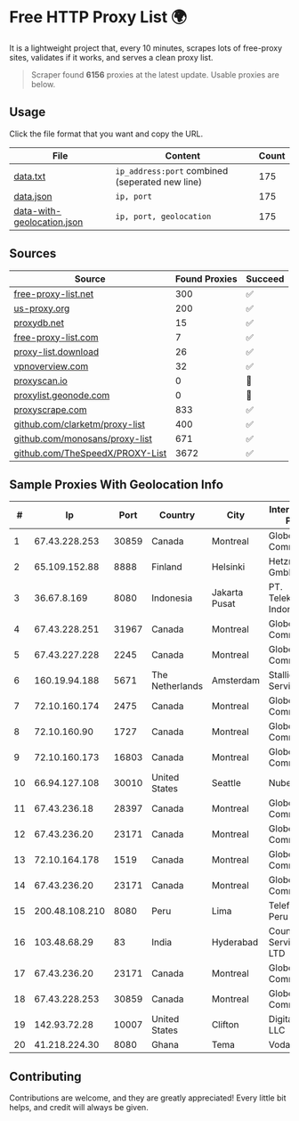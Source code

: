 
# Free HTTP Proxy List 🌍

It is a lightweight project that, every 10 minutes, scrapes lots of free-proxy sites, validates if it works, and serves a clean proxy list.


> Scraper found **6156** proxies at the latest update. Usable proxies are below.

## Usage

Click the file format that you want and copy the URL.


|File|Content|Count|
|----|-------|-----|
|[data.txt](https://raw.githubusercontent.com/themiralay/Proxy-List-World/master/data.txt)|`ip_address:port` combined (seperated new line)|175|
|[data.json](https://raw.githubusercontent.com/themiralay/Proxy-List-World/master/data.json)|`ip, port`|175|
|[data-with-geolocation.json](https://raw.githubusercontent.com/themiralay/Proxy-List-World/master/data-with-geolocation.json)|`ip, port, geolocation`|175|

## Sources

|Source|Found Proxies|Succeed|
|------|-------------|-------|
|[free-proxy-list.net](https://free-proxy-list.net)|300|✅|
|[us-proxy.org](https://www.us-proxy.org)|200|✅|
|[proxydb.net](http://proxydb.net)|15|✅|
|[free-proxy-list.com](https://free-proxy-list.com/?page=&port=&type%5B%5D=http&type%5B%5D=https&up_time=0&search=Search)|7|✅|
|[proxy-list.download](https://www.proxy-list.download/HTTP)|26|✅|
|[vpnoverview.com](https://vpnoverview.com/privacy/anonymous-browsing/free-proxy-servers)|32|✅|
|[proxyscan.io](https://www.proxyscan.io)|0|🚫|
|[proxylist.geonode.com](https://proxylist.geonode.com/api/proxy-list?limit=300&page=1&sort_by=lastChecked&sort_type=desc&protocols=http,https)|0|🚫|
|[proxyscrape.com](https://api.proxyscrape.com/v2/?request=displayproxies&protocol=http&timeout=10000&country=all&ssl=all&anonymity=all)|833|✅|
|[github.com/clarketm/proxy-list](https://raw.githubusercontent.com/clarketm/proxy-list/master/proxy-list-raw.txt)|400|✅|
|[github.com/monosans/proxy-list](https://raw.githubusercontent.com/monosans/proxy-list/main/proxies/http.txt)|671|✅|
|[github.com/TheSpeedX/PROXY-List](https://raw.githubusercontent.com/TheSpeedX/PROXY-List/master/http.txt)|3672|✅|


## Sample Proxies With Geolocation Info

|#|Ip|Port|Country|City|Internet Service Provider|
|-|--|----|-------|----|-------------------------|
|1|67.43.228.253|30859|Canada|Montreal|GloboTech Communications|
|2|65.109.152.88|8888|Finland|Helsinki|Hetzner Online GmbH|
|3|36.67.8.169|8080|Indonesia|Jakarta Pusat|PT. Telekomunikasi Indonesia|
|4|67.43.228.251|31967|Canada|Montreal|GloboTech Communications|
|5|67.43.227.228|2245|Canada|Montreal|GloboTech Communications|
|6|160.19.94.188|5671|The Netherlands|Amsterdam|Stallion Network Services Limited|
|7|72.10.160.174|2475|Canada|Montreal|GloboTech Communications|
|8|72.10.160.90|1727|Canada|Montreal|GloboTech Communications|
|9|72.10.160.173|16803|Canada|Montreal|GloboTech Communications|
|10|66.94.127.108|30010|United States|Seattle|Nubes, LLC|
|11|67.43.236.18|28397|Canada|Montreal|GloboTech Communications|
|12|67.43.236.20|23171|Canada|Montreal|GloboTech Communications|
|13|72.10.164.178|1519|Canada|Montreal|GloboTech Communications|
|14|67.43.236.20|23171|Canada|Montreal|GloboTech Communications|
|15|200.48.108.210|8080|Peru|Lima|Telefonica del Peru S.A.A.|
|16|103.48.68.29|83|India|Hyderabad|Country Online Services PVT LTD|
|17|67.43.236.20|23171|Canada|Montreal|GloboTech Communications|
|18|67.43.228.253|30859|Canada|Montreal|GloboTech Communications|
|19|142.93.72.28|10007|United States|Clifton|DigitalOcean, LLC|
|20|41.218.224.30|8080|Ghana|Tema|Vodafone Ghana|



## Contributing

Contributions are welcome, and they are greatly appreciated! Every
little bit helps, and credit will always be given.

